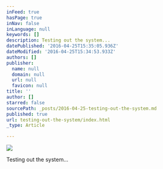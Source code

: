 ```yaml
---
inFeed: true
hasPage: true
inNav: false
inLanguage: null
keywords: []
description: Testing out the system...
datePublished: '2016-04-25T15:35:05.936Z'
dateModified: '2016-04-25T15:34:53.933Z'
authors: []
publisher:
  name: null
  domain: null
  url: null
  favicon: null
title: ''
author: []
starred: false
sourcePath: _posts/2016-04-25-testing-out-the-system.md
published: true
url: testing-out-the-system/index.html
_type: Article

---
```

![](https://the-grid-user-content.s3-us-west-2.amazonaws.com/0580ff08-c473-4f2f-b373-ebc64398943f.jpg)

Testing out the system...